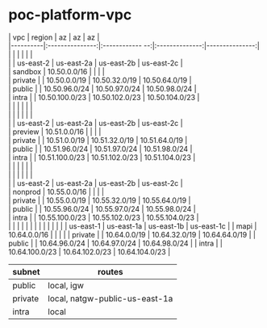 # poc-platform-vpc

| vpc      | region          | az              | az             | az             |  
|----------|:---------------:|:------------ --:|:--------------:|---------------:|  
|          |                 |                 |                |                |  
|          | us-east-2       | us-east-2a      |   us-east-2b   |  us-east-2c    |   
| sandbox  | 10.50.0.0/16    |                 |                |                |  
| private  |                 | 10.50.0.0/19    | 10.50.32.0/19  | 10.50.64.0/19  |   
| public   |                 | 10.50.96.0/24   | 10.50.97.0/24  | 10.50.98.0/24  |  
| intra    |                 | 10.50.100.0/23  | 10.50.102.0/23 | 10.50.104.0/23 |  
|          |                 |                 |                |                |  
|          |                 |                 |                |                |  
|          | us-east-2       | us-east-2a      |   us-east-2b   |  us-east-2c    |   
| preview  | 10.51.0.0/16    |                 |                |                |  
| private  |                 | 10.51.0.0/19    | 10.51.32.0/19  | 10.51.64.0/19  |   
| public   |                 | 10.51.96.0/24   | 10.51.97.0/24  | 10.51.98.0/24  |   
| intra    |                 | 10.51.100.0/23  | 10.51.102.0/23 | 10.51.104.0/23 |   
|          |                 |                 |                |                |  
|          |                 |                 |                |                |  
|          | us-east-2       | us-east-2a      |   us-east-2b   |  us-east-2c    |   
| nonprod  | 10.55.0.0/16    |                 |                |                |  
| private  |                 | 10.55.0.0/19    | 10.55.32.0/19  | 10.55.64.0/19  |   
| public   |                 | 10.55.96.0/24   | 10.55.97.0/24  | 10.55.98.0/24  |   
| intra    |                 | 10.55.100.0/23  | 10.55.102.0/23 | 10.55.104.0/23 |   
|          |                 |                 |                |                |
|          |                 |                 |                |                |
|          | us-east-1       | us-east-1a      |   us-east-1b   |  us-east-1c    | 
| mapi     | 10.64.0.0/16    |                 |                |                |
| private  |                 | 10.64.0.0/19    | 10.64.32.0/19  | 10.64.64.0/19  | 
| public   |                 | 10.64.96.0/24   | 10.64.97.0/24  | 10.64.98.0/24  | 
| intra    |                 | 10.64.100.0/23  | 10.64.102.0/23 | 10.64.104.0/23 | 


| subnet  | routes                         |
|---------|--------------------------------|
| public  | local, igw                     |
| private | local, natgw-public-us-east-1a |
| intra   | local                          |

